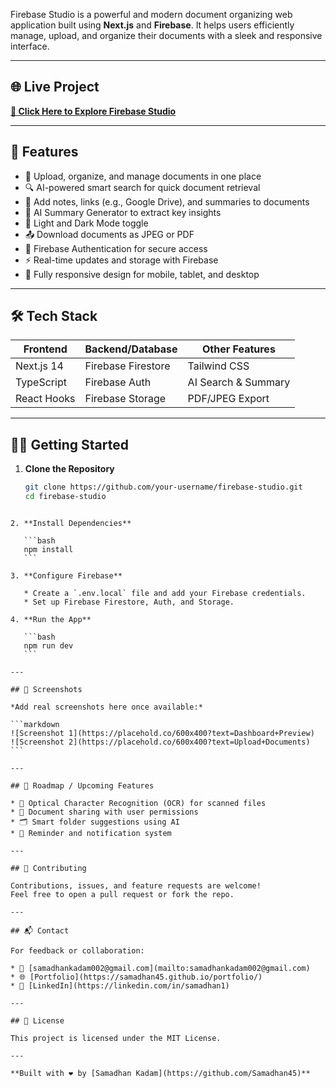 Firebase Studio is a powerful and modern document organizing web application built using **Next.js** and **Firebase**. It helps users efficiently manage, upload, and organize their documents with a sleek and responsive interface.

---

## 🌐 Live Project

**[🚀 Click Here to Explore Firebase Studio](https://studio-lovat-pi.vercel.app/)**

---

## 📁 Features

- 📂 Upload, organize, and manage documents in one place  
- 🔍 AI-powered smart search for quick document retrieval  
- 📝 Add notes, links (e.g., Google Drive), and summaries to documents  
- 🧠 AI Summary Generator to extract key insights  
- 🌙 Light and Dark Mode toggle  
- 📤 Download documents as JPEG or PDF  
- 🔐 Firebase Authentication for secure access  
- ⚡ Real-time updates and storage with Firebase  
- 📱 Fully responsive design for mobile, tablet, and desktop

---

## 🛠 Tech Stack

| Frontend        | Backend/Database     | Other Features       |
|-----------------|----------------------|----------------------|
| Next.js 14      | Firebase Firestore   | Tailwind CSS         |
| TypeScript      | Firebase Auth        | AI Search & Summary  |
| React Hooks     | Firebase Storage     | PDF/JPEG Export      |

---

## 🧑‍💻 Getting Started

1. **Clone the Repository**
   ```bash
   git clone https://github.com/your-username/firebase-studio.git
   cd firebase-studio
````

2. **Install Dependencies**

   ```bash
   npm install
   ```

3. **Configure Firebase**

   * Create a `.env.local` file and add your Firebase credentials.
   * Set up Firebase Firestore, Auth, and Storage.

4. **Run the App**

   ```bash
   npm run dev
   ```

---

## 📸 Screenshots

*Add real screenshots here once available:*

```markdown
![Screenshot 1](https://placehold.co/600x400?text=Dashboard+Preview)
![Screenshot 2](https://placehold.co/600x400?text=Upload+Documents)
```

---

## 📌 Roadmap / Upcoming Features

* 🧾 Optical Character Recognition (OCR) for scanned files
* 🔗 Document sharing with user permissions
* 🗂️ Smart folder suggestions using AI
* 📅 Reminder and notification system

---

## 🤝 Contributing

Contributions, issues, and feature requests are welcome!
Feel free to open a pull request or fork the repo.

---

## 📬 Contact

For feedback or collaboration:

* 📧 [samadhankadam002@gmail.com](mailto:samadhankadam002@gmail.com)
* 🌐 [Portfolio](https://samadhan45.github.io/portfolio/)
* 💼 [LinkedIn](https://linkedin.com/in/samadhan1)

---

## 📄 License

This project is licensed under the MIT License.

---

**Built with ❤️ by [Samadhan Kadam](https://github.com/Samadhan45)**


